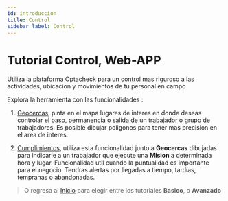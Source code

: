 ```yaml
---
id: introduccion
title: Control
sidebar_label: Control
---
```


# Tutorial Control, Web-APP

Utiliza la plataforma Optacheck para un control mas riguroso a las actividades, ubicacion y movimientos de tu personal en campo 

Explora la herramienta con las funcionalidades :

1. [Geocercas](/v1/web-app/control/geocercas.html), pinta en el mapa lugares de interes en donde deseas controlar el paso, permanencia o salida de un trabajador o grupo de trabajadores. Es posible dibujar poligonos para tener mas precision en el area de interes.

2. [Cumplimientos](/v1/web-app/control/cumplimientos.html), utiliza esta funcionalidad junto a **Geocercas** dibujadas para indicarle a un trabajador que ejecute una **Mision** a determinada hora y lugar. Funcionalidad util cuando la puntualidad es importante para el negocio. Tendras alertas por llegadas a tiempo, tardías, tempranas o abandonadas. 


> O regresa al [Inicio](/v1/web-app/) para elegir entre los tutoriales **Basico**,  o  **Avanzado**
<!--stackedit_data:
eyJoaXN0b3J5IjpbLTE5ODE2MjUxNjMsNzM2OTUxNjY5XX0=
-->